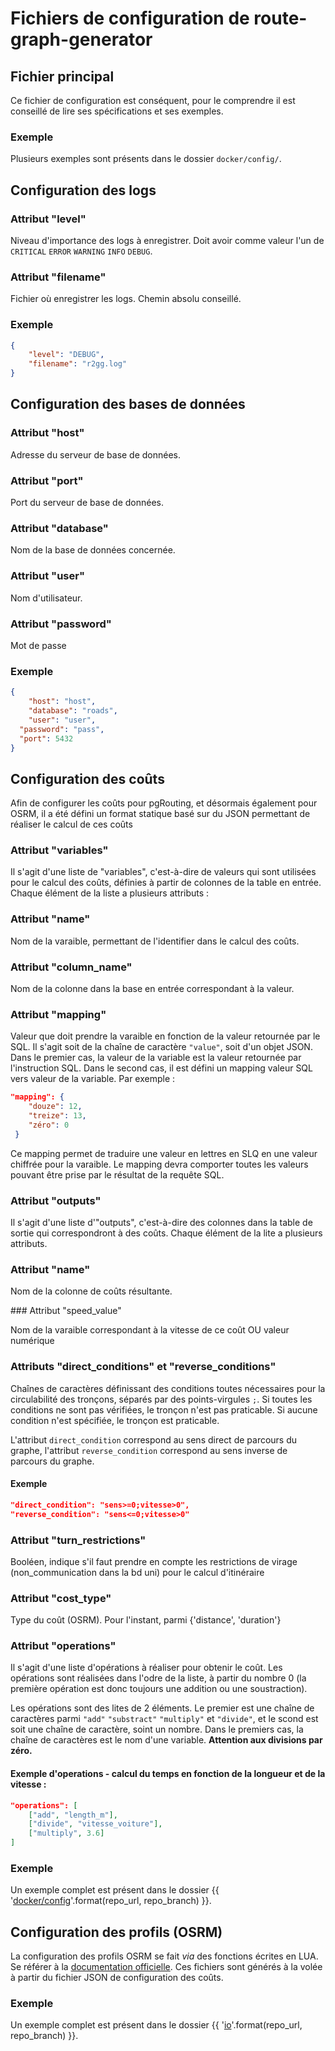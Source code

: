 # Fichiers de configuration de route-graph-generator

## Fichier principal

Ce fichier de configuration est conséquent, pour le comprendre il est conseillé de lire ses spécifications et ses exemples.

### Exemple

Plusieurs exemples sont présents dans le dossier `docker/config/`.

## Configuration des logs

### Attribut "level"

Niveau d'importance des logs à enregistrer. Doit avoir comme valeur l'un de `CRITICAL` `ERROR` `WARNING` `INFO` `DEBUG`.

### Attribut "filename"

Fichier où enregistrer les logs. Chemin absolu conseillé.

### Exemple

```json
{
	"level": "DEBUG",
	"filename": "r2gg.log"
}
```

## Configuration des bases de données

### Attribut "host"

Adresse du serveur de base de données.

### Attribut "port"

Port du serveur de base de données.

### Attribut "database"

Nom de la base de données concernée.

### Attribut "user"

Nom d'utilisateur.

### Attribut "password"

Mot de passe

### Exemple

```json
{
	"host": "host",
	"database": "roads",
	"user": "user",
  "password": "pass",
  "port": 5432
}
```

## Configuration des coûts

Afin de configurer les coûts pour pgRouting, et désormais également pour OSRM, il a été défini un format statique basé sur du JSON permettant de réaliser le calcul de ces coûts

### Attribut "variables"

Il s'agit d'une liste de "variables", c'est-à-dire de valeurs qui sont utilisées pour le calcul des coûts, définies à partir de colonnes de la table en entrée.
Chaque élément de la liste a plusieurs attributs :

### Attribut "name"

Nom de la varaible, permettant de l'identifier dans le calcul des coûts.

### Attribut "column_name"

Nom de la colonne dans la base en entrée correspondant à la valeur.

### Attribut "mapping"

Valeur que doit prendre la varaible en fonction de la valeur retournée par le SQL. Il s'agit soit de la chaîne de caractère `"value"`, soit d'un objet JSON. Dans le premier cas, la valeur de la variable est la valeur retournée par l'instruction SQL. Dans le second cas, il est défini un mapping valeur SQL vers valeur de la variable. Par exemple :
```json
"mapping": {
    "douze": 12,
    "treize": 13,
    "zéro": 0
 }
```
Ce mapping permet de traduire une valeur en lettres en SLQ en une valeur chiffrée pour la varaible. Le mapping devra comporter toutes les valeurs pouvant être prise par le résultat de la requête SQL.

### Attribut "outputs"

Il s'agit d'une liste d'"outputs", c'est-à-dire des colonnes dans la table de sortie qui correspondront à des coûts. Chaque élément de la lite a plusieurs attributs.

### Attribut "name"

Nom de la colonne de coûts résultante.

### Attribut "speed_value"

Nom de la varaible correspondant à la vitesse de ce coût OU valeur numérique

### Attributs "direct_conditions" et "reverse_conditions"

Chaînes de caractères définissant des conditions toutes nécessaires pour la circulabilité des tronçons, séparés par des points-virgules `;`.
Si toutes les conditions ne sont pas vérifiées, le tronçon n'est pas praticable.
Si aucune condition n'est spécifiée, le tronçon est praticable.

L'attribut `direct_condition` correspond au sens direct de parcours du graphe, l'attribut `reverse_condition` correspond au sens inverse de parcours du graphe.

#### Exemple

```json
"direct_condition": "sens>=0;vitesse>0",
"reverse_condition": "sens<=0;vitesse>0"
```

### Attribut "turn_restrictions"

Booléen, indique s'il faut prendre en compte les restrictions de virage (non_communication dans la bd uni) pour le calcul d'itinéraire

### Attribut "cost_type"

Type du coût (OSRM). Pour l'instant, parmi {'distance', 'duration'}

### Attribut "operations"

Il s'agit d'une liste d'opérations à réaliser pour obtenir le coût. Les opérations sont réalisées dans l'odre de la liste, à partir du nombre 0 (la première opération est donc toujours une addition ou une soustraction).

Les opérations sont des lites de 2 éléments. Le premier est une chaîne de caractères parmi `"add"` `"substract"` `"multiply"` et `"divide"`, et le scond est soit une chaîne de caractère, soint un nombre. Dans le premiers cas, la chaîne de caractères est le nom d'une variable. __Attention aux divisions par zéro.__

#### Exemple d'operations - calcul du temps en fonction de la longueur et de la vitesse :

```json
"operations": [
    ["add", "length_m"],
    ["divide", "vitesse_voiture"],
    ["multiply", 3.6]
]
```

### Exemple

Un exemple complet est présent dans le dossier {{ '[docker/config]({}blob/{}/docker/config/costs_calculation.json)'.format(repo_url, repo_branch) }}.

## Configuration des profils (OSRM)

La configuration des profils OSRM se fait _via_ des fonctions écrites en LUA. Se référer à la [documentation officielle](https://github.com/Project-OSRM/osrm-backend/blob/master/docs/profiles.md). Ces fichiers sont générés à la volée à partir du fichier JSON de configuration des coûts.

### Exemple

Un exemple complet est présent dans le dossier {{ '[io]({}blob/{}/io/graph_bdtopo.lua)'.format(repo_url, repo_branch) }}.
